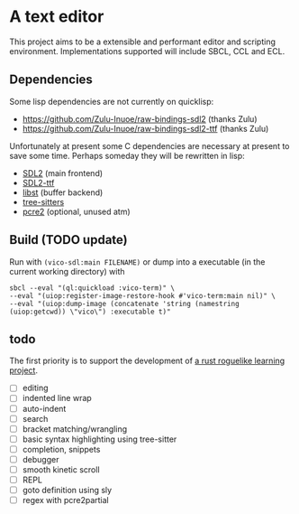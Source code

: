 # A text editor

This project aims to be a extensible and performant editor and scripting environment.
Implementations supported will include SBCL, CCL and ECL.

## Dependencies

Some lisp dependencies are not currently on quicklisp:
- https://github.com/Zulu-Inuoe/raw-bindings-sdl2 (thanks Zulu)
- https://github.com/Zulu-Inuoe/raw-bindings-sdl2-ttf (thanks Zulu)

Unfortunately at present some C dependencies are necessary at present to save some time.
Perhaps someday they will be rewritten in lisp:

- [SDL2](https://www.libsdl.org/download-2.0.php) (main frontend)
- [SDL2-ttf](https://www.libsdl.org/projects/SDL_ttf)
- [libst](https://github.com/Plisp/libst.git) (buffer backend)
- [tree-sitters](https://github.com/plisp/tree-sitters)
- [pcre2](https://github.com/PhilipHazel/pcre2) (optional, unused atm)


## Build (TODO update)

Run with `(vico-sdl:main FILENAME)` or dump into a executable (in the current working directory) with
```
sbcl --eval "(ql:quickload :vico-term)" \
--eval "(uiop:register-image-restore-hook #'vico-term:main nil)" \
--eval "(uiop:dump-image (concatenate 'string (namestring (uiop:getcwd)) \"vico\") :executable t)"
```

## todo

The first priority is to support the development of
[a rust roguelike learning project](https://github.com/plisp/lantern).

- [ ] editing
- [ ] indented line wrap
- [ ] auto-indent
- [ ] search
- [ ] bracket matching/wrangling
- [ ] basic syntax highlighting using tree-sitter
- [ ] completion, snippets
- [ ] debugger
- [ ] smooth kinetic scroll
- [ ] REPL
- [ ] goto definition using sly
- [ ] regex with pcre2partial
